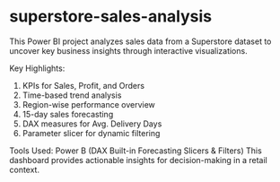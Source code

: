 # superstore-sales-analysis
This Power BI project analyzes sales data from a Superstore dataset to uncover key business insights through interactive visualizations.

Key Highlights:
1. KPIs for Sales, Profit, and Orders
2. Time-based trend analysis
3. Region-wise performance overview
4. 15-day sales forecasting
5. DAX measures for Avg. Delivery Days
6. Parameter slicer for dynamic filtering

Tools Used:
Power B
(DAX Built-in Forecasting Slicers & Filters)
This dashboard provides actionable insights for decision-making in a retail context.
